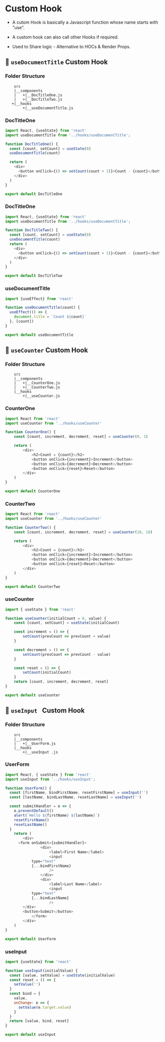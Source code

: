 #   Custom Hook

-   A cutom Hook is basically a Javascript function whose name starts with "use".

-   A custom hook can also call other Hooks if required.

-   Used to Share logic - Alternative to HOCs & Render Props.

##  🎯  `useDocumentTitle` Custom Hook

### Folder Structure
```
    src
    |__components
    |   +|__DocTitleOne.js
    |   +|__DocTitleTwo.js
   +|__hooks
        +|__useDocumentTitle.js

```

### DocTitleOne
```js
import React, {useState} from 'react'
import useDocumentTitle from '../hooks/useDocumentTitle';

function DocTitleOne() {
  const [count, setCount] = useState(0)
  useDocumentTitle(count)

  return (
    <div>
      <button onClick={() => setCount(count + 1)}>Count - {count}</button>
    </div>
  )
}

export default DocTitleOne
```

### DocTitleOne
```js
import React, {useState} from 'react'
import useDocumentTitle from '../hooks/useDocumentTitle';

function DocTitleTwo() {
  const [count, setCount] = useState(0)
  useDocumentTitle(count)
  return (
    <div>
      <button onClick={() => setCount(count + 1)}>Count - {count}</button>
    </div>
  )
}

export default DocTitleTwo
```

### useDocumentTitle
```js
import {useEffect} from 'react'

function useDocumentTitle(count) {
  useEffect(() => {
    document.title = `Count ${count}`
  }, [count])
}

export default useDocumentTitle
```

##  🎯  `useCounter` Custom Hook

### Folder Structure
```
    src
    |__components
    |   +|__CounterOne.js
    |   +|__CounterTwo.js
    |__hooks
        +|__useCounter.js

```

### CounterOne
```js
import React from 'react'
import useCounter from '../hooks/useCounter'

function CounterOne() {
	const [count, increment, decrement, reset] = useCounter(0, 1)

	return (
		<div>
			<h2>Count = {count}</h2>
			<button onClick={increment}>Increment</button>
			<button onClick={decrement}>Decrement</button>
			<button onClick={reset}>Reset</button>
		</div>
	)
}

export default CounterOne
```

### CounterTwo
```js
import React from 'react'
import useCounter from '../hooks/useCounter'

function CounterTwo() {
	const [count, increment, decrement, reset] = useCounter(10, 10)

	return (
		<div>
			<h2>Count = {count}</h2>
			<button onClick={increment}>Increment</button>
			<button onClick={decrement}>Decrement</button>
			<button onClick={reset}>Reset</button>
		</div>
	)
}

export default CounterTwo
```

### useCounter
```js
import { useState } from 'react'

function useCounter(initialCount = 0, value) {
	const [count, setCount] = useState(initialCount)

	const increment = () => {
		setCount(prevCount => prevCount + value)
	}

	const decrement = () => {
		setCount(prevCount => prevCount - value)
	}

	const reset = () => {
		setCount(initialCount)
	}
	return [count, increment, decrement, reset]
}

export default useCounter
```

##  🎯  `useInput ` Custom Hook

### Folder Structure
```
    src
    |__components
    |   +|__UserForm.js
    |__hooks
        +|__useInput .js

```

### UserForm
```js
import React, { useState } from 'react'
import useInput from '../hooks/useInput';

function UserForm() {
  const [firstName, bindFirstName, resetFirstName] = useInput('')
  const [lastName, bindLastName, resetLastName] = useInput('')

  const submitHandler = e => {
    e.preventDefault()
    alert(`Hello ${firstName} ${lastName}`)
    resetFirstName()
    resetLastName()
  }
	return (
		<div>
      <form onSubmit={submitHandler}>
				<div>
					<label>First Name</label>
					<input
            type="text"
            {...bindFirstName}
					/>
				</div>
				<div>
					<label>Last Name</label>
					<input
            type="text"
            {...bindLastName}
					/>
        </div>
        <button>Submit</button>
			</form>
		</div>
	)
}

export default UserForm
```

### useInput
```js
import {useState} from 'react'

function useInput(initialValue) {
  const [value, setValue] = useState(initialValue)
  const reset = () => {
    setValue('')
  }
  const bind = {
    value,
    onChange: e => {
      setValue(e.target.value)
    }
  }
  return [value, bind, reset]
}

export default useInput
```